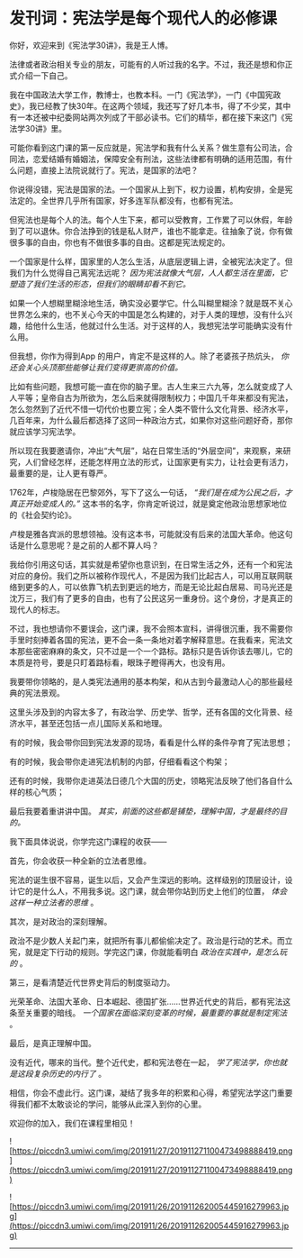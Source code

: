 # 发刊词：宪法学是每个现代人的必修课

你好，欢迎来到《宪法学30讲》，我是王人博。

法律或者政治相关专业的朋友，可能有的人听过我的名字。不过，我还是想和你正式介绍一下自己。

我在中国政法大学工作，教博士，也教本科。一门《宪法学》，一门《中国宪政史》，我已经教了快30年。在这两个领域，我还写了好几本书，得了不少奖，其中有一本还被中纪委网站两次列成了干部必读书。它们的精华，都在接下来这门《宪法学30讲》里。

可能你看到这门课的第一反应就是，宪法学和我有什么关系？做生意有公司法，合同法，恋爱结婚有婚姻法，保障安全有刑法，这些法律都有明确的适用范围，有什么问题，直接上法院说就行了。宪法，是国家的法吧？

你说得没错，宪法是国家的法。一个国家从上到下，权力设置，机构安排，全是宪法定的。全世界几乎所有国家，好多连军队都没有，也都有宪法。

但宪法也是每个人的法。每个人生下来，都可以受教育，工作累了可以休假，年龄到了可以退休。你合法挣到的钱是私人财产，谁也不能拿走。往抽象了说，你有做很多事的自由，你也有不做很多事的自由。这都是宪法规定的。

一个国家是什么样，国家里的人怎么生活，从底层逻辑上讲，全被宪法决定了。但我们为什么觉得自己离宪法远呢？ *因为宪法就像大气层，人人都生活在里面，它塑造了我们生活的形态，但我们的眼睛却看不到它。*

如果一个人想糊里糊涂地生活，确实没必要学它。什么叫糊里糊涂？就是既不关心世界怎么来的，也不关心今天的中国是怎么构建的，对于人类的理想，没有什么兴趣，给他什么生活，他就过什么生活。对于这样的人，我想宪法学可能确实没有什么用。

但我想，你作为得到App 的用户，肯定不是这样的人。除了老婆孩子热炕头， *你还会关心头顶那些能够让我们变得更崇高的价值。*

比如有些问题，我想可能一直在你的脑子里。古人生来三六九等，怎么就变成了人人平等；皇帝自古为所欲为，怎么后来就得限制权力；中国几千年来都没有宪法，怎么忽然到了近代不惜一切代价也要立宪；全人类不管什么文化背景、经济水平，几百年来，为什么最后都选择了这同一种政治方式，如果你对这些问题好奇，那你就应该学习宪法学。

所以现在我要邀请你，冲出“大气层”，站在日常生活的“外层空间”，来观察，来研究，人们曾经怎样，还能怎样用立法的形式，让国家更有实力，让社会更有活力，最重要的是，让人更有尊严。

1762年，卢梭隐居在巴黎郊外，写下了这么一句话， *“我们是在成为公民之后，才真正开始变成人的。”* 这本书的名字，你肯定听说过，就是奠定他政治思想家地位的《社会契约论》。

卢梭是雅各宾派的思想领袖。没有这本书，可能就没有后来的法国大革命。他这句话是什么意思呢？是之前的人都不算人吗？

我给你引用这句话，其实就是希望你也意识到，在日常生活之外，还有一个和宪法对应的身份。我们之所以被称作现代人，不是因为我们比起古人，可以用互联网联络到更多的人，可以依靠飞机去到更远的地方，而是无论比起白居易、司马光还是沈万三，我们有了更多的自由，也有了公民这另一重身份。这个身份，才是真正的现代人的标志。

不过，我也想请你不要误会，这门课，我不会照本宣科，讲得很沉重，我不需要你手里时刻捧着各国的宪法，更不会一条一条地对着字解释意思。在我看来，宪法文本那些密密麻麻的条文，只不过是一个一个路标。路标只是告诉你该去哪儿，它的本质是符号，要是只盯着路标看，眼珠子瞪得再大，也没有用。

我要带你领略的，是人类宪法通用的基本构架，和从古到今最激动人心的那些最经典的宪法景观。

这里头涉及到的内容太多了，有政治学、历史学、哲学，还有各国的文化背景、经济水平，甚至还包括一点儿国际关系和地理。

有的时候，我会带你回到宪法发源的现场，看看是什么样的条件孕育了宪法思想；

有的时候，我会带你走进宪法机制的内部，仔细看看这个构架；

还有的时候，我带你走进英法日德几个大国的历史，领略宪法反映了他们各自什么样的核心气质；

最后我要着重讲讲中国。 *其实，前面的这些都是铺垫，理解中国，才是最终的目的。*

我下面具体说说，你学完这门课程的收获——

首先，你会收获一种全新的立法者思维。

宪法的诞生很不容易，诞生以后，又会产生深远的影响。这样级别的顶层设计，设计它的是什么人，不用我多说。这门课，就会带你站到历史上他们的位置， *体会这样一种立法者的思维* 。

其次，是对政治的深刻理解。

政治不是少数人关起门来，就把所有事儿都偷偷决定了。政治是行动的艺术。而立宪，就是定下行动的规则。学完这门课，你就能看明白 *政治在实践中，是怎么玩的* 。

第三，是看清楚近代世界史背后的制度驱动力。

光荣革命、法国大革命、日本崛起、德国扩张……世界近代史的背后，都有宪法这条至关重要的暗线。 *一个国家在面临深刻变革的时候，最重要的事就是制定宪法* 。

最后，是真正理解中国。

没有近代，哪来的当代。整个近代史，都和宪法卷在一起， *学了宪法学，你也就是这段复杂历史的内行了* 。

相信，你会不虚此行。这门课，凝结了我多年的积累和心得，希望宪法学这门重要得我们都不太敢谈论的学问，能够从此深入到你的心里。

欢迎你的加入，我们在课程里相见！

![https://piccdn3.umiwi.com/img/201911/27/201911271100473498888419.png](https://piccdn3.umiwi.com/img/201911/27/201911271100473498888419.png)

![https://piccdn3.umiwi.com/img/201911/26/201911262005445916279963.jpg](https://piccdn3.umiwi.com/img/201911/26/201911262005445916279963.jpg)

---
